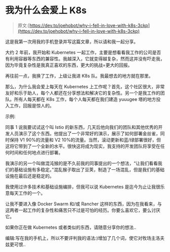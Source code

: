 # 我为什么会爱上 K8s

> 原文:[https://dev.to/joehobot/why-i-fell-in-love-with-k8s-3ckp](https://dev.to/joehobot/why-i-fell-in-love-with-k8s-3ckp)

这是我第一次用我的手机登录并写这篇文章，所以请和我一起分享。

大约 2 年前，我开始和 Kubernetes 一起工作，主要是想看看我工作的公司是否有利用容器等东西的兼容性。我越深入，它就变得越复杂，然而这并没有吓走我，因为毕竟复杂性是我真正喜欢的东西，更大的挑战=更大的回报。

再往前一点，我换了工作，上级让我进 K8s 队。我最想去的地方就在那里。

那么，为什么我会爱上每天在 Kubernetes 上工作呢？首先，这个社区很大，非常友好和乐于助人，每个人都还在分享想法和解决它的复杂性。另一个是我工作的团队。所有人每天都在 K8s 工作，每个人每天都在我们建造 yuuugee 塔的地方投入工作，回报是惊人的。

示例:

同事 1 说我要试试这个叫 Istio 的新东西，几天后他向我们的团队和其他优秀的开发人员演示了这个东西。他提出了一个非常好的演示，展示了如何部署金丝雀，同时保持 V1 90%的流量和 V2 10%的流量。当然，滚动更新和蓝/绿部署很好，但这将它带到了一个全新的水平。很快这将成为现实，我支持的开发团队将享受在任何时间和任何地点进行部署。

我演示的另一个叫做混沌猴的是不久前我的同事提出的一个想法，“让我们看看我们的基础设施有多稳定。”混乱猴子取出了豆荚，制造了一场混乱，但是我们的基础设施在最后还是稳定的。

我使用过许多技术和基础设施编排，但我可以说 Kubernetes 是迄今为止让我很乐意每天工作的一个。

让我不要进入像 Docker Swarm 和/或 Rancher 这样的东西，因为在我看来，与这两者一起工作的复杂性和痛苦只不过是可怕的经历。你要么喜欢它，要么讨厌它。

如果你正在做 Kubernetes 或者类似的东西，请随意分享你的想法..

编辑:写在我的手机上，所以不要评判我的语法:)增加了几个词，使它对牧场主洛夫兹更可恨..